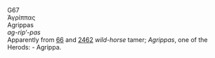 <body>
  <p>G67<br>  Ἀγρίππας  <br> Agrippas  <br><i>ag-rip‘-pas </i><br>Apparently from <a href="g0066.htm">66</a> and <a href="g2462.htm">2462</a>  <i>wild-horse</i> tamer; <i>Agrippas</i>, one of the Herods: - Agrippa.<br></p>
 </body>